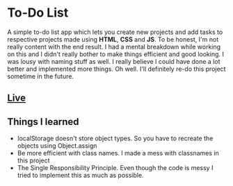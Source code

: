 # To-Do List  
A simple to-do list app which lets you create new projects and add tasks to respective projects made using **HTML**, **CSS** and **JS**. To be honest, I'm not really content with the end result. I had a mental breakdown while working on this and I didn't really bother to make things efficient and good looking. I was lousy with naming stuff as well. I really believe I could have done a lot better and implemented more things. Oh well. I'll definitely re-do this project sometime in the future.  
## [Live]()  
## Things I learned
- localStorage doesn't store object types. So you have to recreate the objects using Object.assign
- Be more efficient with class names. I made a mess with classnames in this project
- The Single Responsibility Principle. Even though the code is messy I tried to implement this as much as possible.
